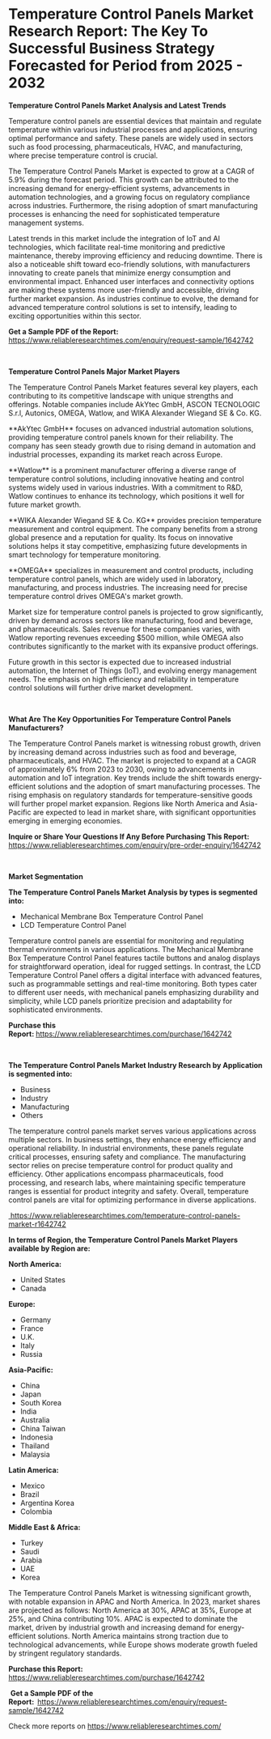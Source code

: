 <p><h1>Temperature Control Panels Market Research Report: The Key To Successful Business Strategy Forecasted for Period from 2025 - 2032</h1></p><p><strong>Temperature Control Panels Market Analysis and Latest Trends</strong></p>
<p><p>Temperature control panels are essential devices that maintain and regulate temperature within various industrial processes and applications, ensuring optimal performance and safety. These panels are widely used in sectors such as food processing, pharmaceuticals, HVAC, and manufacturing, where precise temperature control is crucial. </p><p>The Temperature Control Panels Market is expected to grow at a CAGR of 5.9% during the forecast period. This growth can be attributed to the increasing demand for energy-efficient systems, advancements in automation technologies, and a growing focus on regulatory compliance across industries. Furthermore, the rising adoption of smart manufacturing processes is enhancing the need for sophisticated temperature management systems. </p><p>Latest trends in this market include the integration of IoT and AI technologies, which facilitate real-time monitoring and predictive maintenance, thereby improving efficiency and reducing downtime. There is also a noticeable shift toward eco-friendly solutions, with manufacturers innovating to create panels that minimize energy consumption and environmental impact. Enhanced user interfaces and connectivity options are making these systems more user-friendly and accessible, driving further market expansion. As industries continue to evolve, the demand for advanced temperature control solutions is set to intensify, leading to exciting opportunities within this sector.</p></p>
<p><strong>Get a Sample PDF of the Report:&nbsp;</strong> <a href="https://www.reliableresearchtimes.com/enquiry/request-sample/1642742?utm_campaign=2183&utm_medium=2&utm_source=Github&utm_content=ia&utm_term=19022025&utm_id=temperature-control-panels">https://www.reliableresearchtimes.com/enquiry/request-sample/1642742</a></p>
<p>&nbsp;</p>
<p><strong>Temperature Control Panels Major Market Players</strong></p>
<p><p>The Temperature Control Panels Market features several key players, each contributing to its competitive landscape with unique strengths and offerings. Notable companies include AkYtec GmbH, ASCON TECNOLOGIC S.r.l, Autonics, OMEGA, Watlow, and WIKA Alexander Wiegand SE & Co. KG.</p><p>**AkYtec GmbH** focuses on advanced industrial automation solutions, providing temperature control panels known for their reliability. The company has seen steady growth due to rising demand in automation and industrial processes, expanding its market reach across Europe.</p><p>**Watlow** is a prominent manufacturer offering a diverse range of temperature control solutions, including innovative heating and control systems widely used in various industries. With a commitment to R&D, Watlow continues to enhance its technology, which positions it well for future market growth.</p><p>**WIKA Alexander Wiegand SE & Co. KG** provides precision temperature measurement and control equipment. The company benefits from a strong global presence and a reputation for quality. Its focus on innovative solutions helps it stay competitive, emphasizing future developments in smart technology for temperature monitoring.</p><p>**OMEGA** specializes in measurement and control products, including temperature control panels, which are widely used in laboratory, manufacturing, and process industries. The increasing need for precise temperature control drives OMEGA's market growth.</p><p>Market size for temperature control panels is projected to grow significantly, driven by demand across sectors like manufacturing, food and beverage, and pharmaceuticals. Sales revenue for these companies varies, with Watlow reporting revenues exceeding $500 million, while OMEGA also contributes significantly to the market with its expansive product offerings.</p><p>Future growth in this sector is expected due to increased industrial automation, the Internet of Things (IoT), and evolving energy management needs. The emphasis on high efficiency and reliability in temperature control solutions will further drive market development.</p></p>
<p>&nbsp;</p>
<p><strong>What Are The Key Opportunities For Temperature Control Panels Manufacturers?</strong></p>
<p><p>The Temperature Control Panels market is witnessing robust growth, driven by increasing demand across industries such as food and beverage, pharmaceuticals, and HVAC. The market is projected to expand at a CAGR of approximately 6% from 2023 to 2030, owing to advancements in automation and IoT integration. Key trends include the shift towards energy-efficient solutions and the adoption of smart manufacturing processes. The rising emphasis on regulatory standards for temperature-sensitive goods will further propel market expansion. Regions like North America and Asia-Pacific are expected to lead in market share, with significant opportunities emerging in emerging economies.</p></p>
<p><strong>Inquire or Share Your Questions If Any Before Purchasing This Report:</strong> <a href="https://www.reliableresearchtimes.com/enquiry/pre-order-enquiry/1642742?utm_campaign=2183&utm_medium=2&utm_source=Github&utm_content=ia&utm_term=19022025&utm_id=temperature-control-panels">https://www.reliableresearchtimes.com/enquiry/pre-order-enquiry/1642742</a></p>
<p>&nbsp;</p>
<p><strong>Market Segmentation</strong></p>
<p><strong>The Temperature Control Panels Market Analysis by types is segmented into:</strong></p>
<p><ul><li>Mechanical Membrane Box Temperature Control Panel</li><li>LCD Temperature Control Panel</li></ul></p>
<p><p>Temperature control panels are essential for monitoring and regulating thermal environments in various applications. The Mechanical Membrane Box Temperature Control Panel features tactile buttons and analog displays for straightforward operation, ideal for rugged settings. In contrast, the LCD Temperature Control Panel offers a digital interface with advanced features, such as programmable settings and real-time monitoring. Both types cater to different user needs, with mechanical panels emphasizing durability and simplicity, while LCD panels prioritize precision and adaptability for sophisticated environments.</p></p>
<p><strong>Purchase this Report:&nbsp;</strong><a href="https://www.reliableresearchtimes.com/purchase/1642742?utm_campaign=2183&utm_medium=2&utm_source=Github&utm_content=ia&utm_term=19022025&utm_id=temperature-control-panels">https://www.reliableresearchtimes.com/purchase/1642742</a></p>
<p>&nbsp;</p>
<p><strong>The Temperature Control Panels Market Industry Research by Application is segmented into:</strong></p>
<p><ul><li>Business</li><li>Industry</li><li>Manufacturing</li><li>Others</li></ul></p>
<p><p>The temperature control panels market serves various applications across multiple sectors. In business settings, they enhance energy efficiency and operational reliability. In industrial environments, these panels regulate critical processes, ensuring safety and compliance. The manufacturing sector relies on precise temperature control for product quality and efficiency. Other applications encompass pharmaceuticals, food processing, and research labs, where maintaining specific temperature ranges is essential for product integrity and safety. Overall, temperature control panels are vital for optimizing performance in diverse applications.</p></p>
<p><a href="https://www.reliableresearchtimes.com/temperature-control-panels-market-r1642742?utm_campaign=2183&utm_medium=2&utm_source=Github&utm_content=ia&utm_term=19022025&utm_id=temperature-control-panels">&nbsp;https://www.reliableresearchtimes.com/temperature-control-panels-market-r1642742</a></p>
<p><strong>In terms of Region, the Temperature Control Panels Market Players available by Region are:</strong></p>
<p>
    <p> <strong> North America: </strong>
        <ul>
            <li>United States</li>
            <li>Canada</li>
        </ul>
        </p> 
    <p> <strong> Europe: </strong>
        <ul>
            <li>Germany</li>
            <li>France</li>
            <li>U.K.</li>
            <li>Italy</li>
            <li>Russia</li>
        </ul>
        </p> 
    <p> <strong> Asia-Pacific: </strong>
        <ul>
            <li>China</li>
            <li>Japan</li>
            <li>South Korea</li>
            <li>India</li>
            <li>Australia</li>
            <li>China Taiwan</li>
            <li>Indonesia</li>
            <li>Thailand</li>
            <li>Malaysia</li>
        </ul>
        </p> 
    <p> <strong> Latin America: </strong>
        <ul>
            <li>Mexico</li>
            <li>Brazil</li>
            <li>Argentina Korea</li>
            <li>Colombia</li>
        </ul>
        </p> 
    <p> <strong> Middle East & Africa: </strong>
        <ul>
            <li>Turkey</li>
            <li>Saudi</li>
            <li>Arabia</li>
            <li>UAE</li>
            <li>Korea</li>
        </ul>
    </p>
    </p>
<p><p>The Temperature Control Panels Market is witnessing significant growth, with notable expansion in APAC and North America. In 2023, market shares are projected as follows: North America at 30%, APAC at 35%, Europe at 25%, and China contributing 10%. APAC is expected to dominate the market, driven by industrial growth and increasing demand for energy-efficient solutions. North America maintains strong traction due to technological advancements, while Europe shows moderate growth fueled by stringent regulatory standards.</p></p>
<p><strong>Purchase this Report: </strong><a href="https://www.reliableresearchtimes.com/purchase/1642742?utm_campaign=2183&utm_medium=2&utm_source=Github&utm_content=ia&utm_term=19022025&utm_id=temperature-control-panels">https://www.reliableresearchtimes.com/purchase/1642742</a></p>
<p>&nbsp;<strong>Get a Sample PDF of the Report:&nbsp;&nbsp;</strong><a href="https://www.reliableresearchtimes.com/enquiry/request-sample/1642742?utm_campaign=2183&utm_medium=2&utm_source=Github&utm_content=ia&utm_term=19022025&utm_id=temperature-control-panels">https://www.reliableresearchtimes.com/enquiry/request-sample/1642742</a></p>
<p><strong></strong></p>
<p>Check more reports on <a href="https://www.reliableresearchtimes.com/?utm_campaign=2183&utm_medium=2&utm_source=Github&utm_content=ia&utm_term=19022025&utm_id=temperature-control-panels">https://www.reliableresearchtimes.com/</a></p>